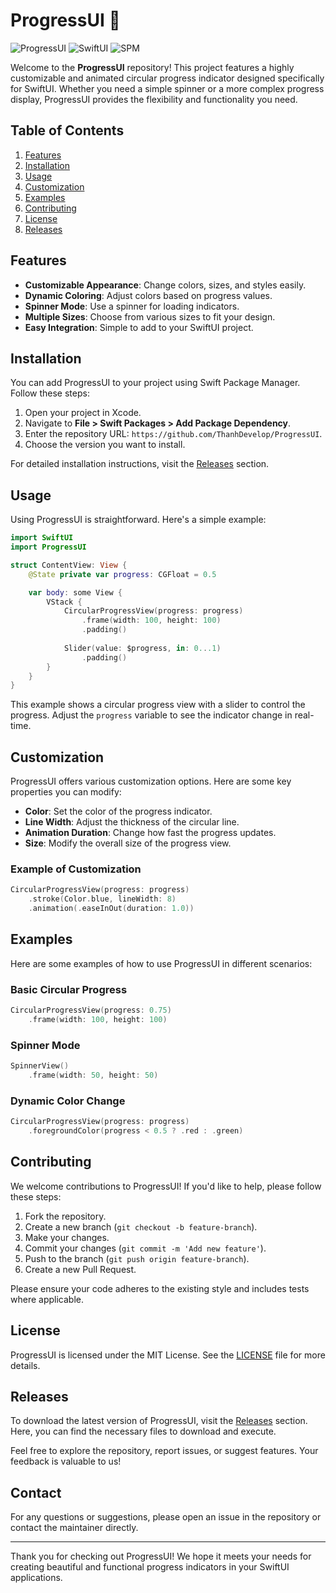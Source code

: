 # ProgressUI 🌟

![ProgressUI](https://img.shields.io/badge/ProgressUI-v1.0.0-blue.svg)
![SwiftUI](https://img.shields.io/badge/SwiftUI-2.0-orange.svg)
![SPM](https://img.shields.io/badge/SPM-Supported-brightgreen.svg)

Welcome to the **ProgressUI** repository! This project features a highly customizable and animated circular progress indicator designed specifically for SwiftUI. Whether you need a simple spinner or a more complex progress display, ProgressUI provides the flexibility and functionality you need.

## Table of Contents

1. [Features](#features)
2. [Installation](#installation)
3. [Usage](#usage)
4. [Customization](#customization)
5. [Examples](#examples)
6. [Contributing](#contributing)
7. [License](#license)
8. [Releases](#releases)

## Features

- **Customizable Appearance**: Change colors, sizes, and styles easily.
- **Dynamic Coloring**: Adjust colors based on progress values.
- **Spinner Mode**: Use a spinner for loading indicators.
- **Multiple Sizes**: Choose from various sizes to fit your design.
- **Easy Integration**: Simple to add to your SwiftUI project.

## Installation

You can add ProgressUI to your project using Swift Package Manager. Follow these steps:

1. Open your project in Xcode.
2. Navigate to **File > Swift Packages > Add Package Dependency**.
3. Enter the repository URL: `https://github.com/ThanhDevelop/ProgressUI`.
4. Choose the version you want to install.

For detailed installation instructions, visit the [Releases](https://github.com/ThanhDevelop/ProgressUI/releases) section.

## Usage

Using ProgressUI is straightforward. Here's a simple example:

```swift
import SwiftUI
import ProgressUI

struct ContentView: View {
    @State private var progress: CGFloat = 0.5

    var body: some View {
        VStack {
            CircularProgressView(progress: progress)
                .frame(width: 100, height: 100)
                .padding()
            
            Slider(value: $progress, in: 0...1)
                .padding()
        }
    }
}
```

This example shows a circular progress view with a slider to control the progress. Adjust the `progress` variable to see the indicator change in real-time.

## Customization

ProgressUI offers various customization options. Here are some key properties you can modify:

- **Color**: Set the color of the progress indicator.
- **Line Width**: Adjust the thickness of the circular line.
- **Animation Duration**: Change how fast the progress updates.
- **Size**: Modify the overall size of the progress view.

### Example of Customization

```swift
CircularProgressView(progress: progress)
    .stroke(Color.blue, lineWidth: 8)
    .animation(.easeInOut(duration: 1.0))
```

## Examples

Here are some examples of how to use ProgressUI in different scenarios:

### Basic Circular Progress

```swift
CircularProgressView(progress: 0.75)
    .frame(width: 100, height: 100)
```

### Spinner Mode

```swift
SpinnerView()
    .frame(width: 50, height: 50)
```

### Dynamic Color Change

```swift
CircularProgressView(progress: progress)
    .foregroundColor(progress < 0.5 ? .red : .green)
```

## Contributing

We welcome contributions to ProgressUI! If you'd like to help, please follow these steps:

1. Fork the repository.
2. Create a new branch (`git checkout -b feature-branch`).
3. Make your changes.
4. Commit your changes (`git commit -m 'Add new feature'`).
5. Push to the branch (`git push origin feature-branch`).
6. Create a new Pull Request.

Please ensure your code adheres to the existing style and includes tests where applicable.

## License

ProgressUI is licensed under the MIT License. See the [LICENSE](LICENSE) file for more details.

## Releases

To download the latest version of ProgressUI, visit the [Releases](https://github.com/ThanhDevelop/ProgressUI/releases) section. Here, you can find the necessary files to download and execute.

Feel free to explore the repository, report issues, or suggest features. Your feedback is valuable to us!

## Contact

For any questions or suggestions, please open an issue in the repository or contact the maintainer directly.

---

Thank you for checking out ProgressUI! We hope it meets your needs for creating beautiful and functional progress indicators in your SwiftUI applications.